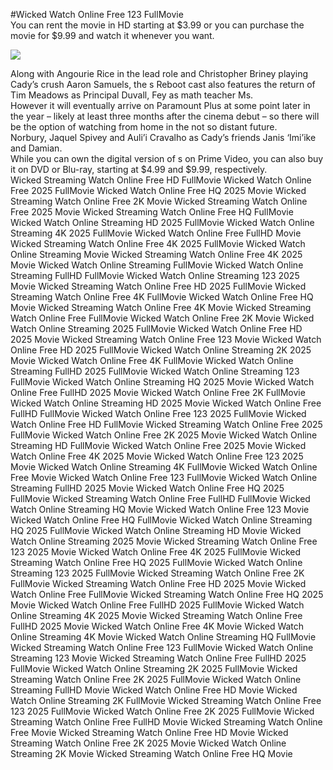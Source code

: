 #Wicked Watch Online Free 123 FullMovie  
You can rent the movie in HD starting at $3.99 or you can purchase the movie for $9.99 and watch it whenever you want.  
  
[![](https://i.imgur.com/qSNzIqt.png)](https://movie.rssnews.media/qNlHTkFka.php)  
  
Along with Angourie Rice in the lead role and Christopher Briney playing Cady’s crush Aaron Samuels, the s Reboot cast also features the return of Tim Meadows as Principal Duvall, Fey as math teacher Ms.  
However it will eventually arrive on Paramount Plus at some point later in the year – likely at least three months after the cinema debut – so there will be the option of watching from home in the not so distant future.  
Norbury, Jaquel Spivey and Auli’i Cravalho as Cady’s friends Janis ‘Imi’ike and Damian.  
While you can own the digital version of s on Prime Video, you can also buy it on DVD or Blu-ray, starting at $4.99 and $9.99, respectively.  
Wicked Streaming Watch Online Free HD FullMovie
Wicked Watch Online Free 2025 FullMovie
Wicked Watch Online Free HQ 2025 Movie
Wicked Streaming Watch Online Free 2K Movie
Wicked Streaming Watch Online Free 2025 Movie
Wicked Streaming Watch Online Free HQ FullMovie
Wicked Watch Online Streaming HD 2025 FullMovie
Wicked Watch Online Streaming 4K 2025 FullMovie
Wicked Watch Online Free FullHD Movie
Wicked Streaming Watch Online Free 4K 2025 FullMovie
Wicked Watch Online Streaming Movie
Wicked Streaming Watch Online Free 4K 2025 Movie
Wicked Watch Online Streaming FullMovie
Wicked Watch Online Streaming FullHD FullMovie
Wicked Watch Online Streaming 123 2025 Movie
Wicked Streaming Watch Online Free HD 2025 FullMovie
Wicked Streaming Watch Online Free 4K FullMovie
Wicked Watch Online Free HQ Movie
Wicked Streaming Watch Online Free 4K Movie
Wicked Streaming Watch Online Free FullMovie
Wicked Watch Online Free 2K Movie
Wicked Watch Online Streaming 2025 FullMovie
Wicked Watch Online Free HD 2025 Movie
Wicked Streaming Watch Online Free 123 Movie
Wicked Watch Online Free HD 2025 FullMovie
Wicked Watch Online Streaming 2K 2025 Movie
Wicked Watch Online Free 4K FullMovie
Wicked Watch Online Streaming FullHD 2025 FullMovie
Wicked Watch Online Streaming 123 FullMovie
Wicked Watch Online Streaming HQ 2025 Movie
Wicked Watch Online Free FullHD 2025 Movie
Wicked Watch Online Free 2K FullMovie
Wicked Watch Online Streaming HD 2025 Movie
Wicked Watch Online Free FullHD FullMovie
Wicked Watch Online Free 123 2025 FullMovie
Wicked Watch Online Free HD FullMovie
Wicked Streaming Watch Online Free 2025 FullMovie
Wicked Watch Online Free 2K 2025 Movie
Wicked Watch Online Streaming HD FullMovie
Wicked Watch Online Free 2025 Movie
Wicked Watch Online Free 4K 2025 Movie
Wicked Watch Online Free 123 2025 Movie
Wicked Watch Online Streaming 4K FullMovie
Wicked Watch Online Free Movie
Wicked Watch Online Free 123 FullMovie
Wicked Watch Online Streaming FullHD 2025 Movie
Wicked Watch Online Free HQ 2025 FullMovie
Wicked Streaming Watch Online Free FullHD FullMovie
Wicked Watch Online Streaming HQ Movie
Wicked Watch Online Free 123 Movie
Wicked Watch Online Free HQ FullMovie
Wicked Watch Online Streaming HQ 2025 FullMovie
Wicked Watch Online Streaming HD Movie
Wicked Watch Online Streaming 2025 Movie
Wicked Streaming Watch Online Free 123 2025 Movie
Wicked Watch Online Free 4K 2025 FullMovie
Wicked Streaming Watch Online Free HQ 2025 FullMovie
Wicked Watch Online Streaming 123 2025 FullMovie
Wicked Streaming Watch Online Free 2K FullMovie
Wicked Streaming Watch Online Free HD 2025 Movie
Wicked Watch Online Free FullMovie
Wicked Streaming Watch Online Free HQ 2025 Movie
Wicked Watch Online Free FullHD 2025 FullMovie
Wicked Watch Online Streaming 4K 2025 Movie
Wicked Streaming Watch Online Free FullHD 2025 Movie
Wicked Watch Online Free 4K Movie
Wicked Watch Online Streaming 4K Movie
Wicked Watch Online Streaming HQ FullMovie
Wicked Streaming Watch Online Free 123 FullMovie
Wicked Watch Online Streaming 123 Movie
Wicked Streaming Watch Online Free FullHD 2025 FullMovie
Wicked Watch Online Streaming 2K 2025 FullMovie
Wicked Streaming Watch Online Free 2K 2025 FullMovie
Wicked Watch Online Streaming FullHD Movie
Wicked Watch Online Free HD Movie
Wicked Watch Online Streaming 2K FullMovie
Wicked Streaming Watch Online Free 123 2025 FullMovie
Wicked Watch Online Free 2K 2025 FullMovie
Wicked Streaming Watch Online Free FullHD Movie
Wicked Streaming Watch Online Free Movie
Wicked Streaming Watch Online Free HD Movie
Wicked Streaming Watch Online Free 2K 2025 Movie
Wicked Watch Online Streaming 2K Movie
Wicked Streaming Watch Online Free HQ Movie